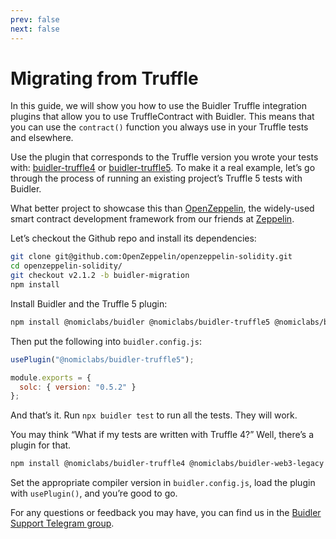 ```yaml
---
prev: false
next: false
---
```


# Migrating from Truffle

In this guide, we will show you how to use the Buidler Truffle integration plugins that allow you to use TruffleContract with Buidler. This means that you can use the `contract()` function you always use in your Truffle tests and elsewhere.

Use the plugin that corresponds to the Truffle version you wrote your tests with: [buidler-truffle4](https://github.com/nomiclabs/buidler-truffle4) or [buidler-truffle5](https://github.com/nomiclabs/buidler-truffle5). To make it a real example, let’s go through the process of running an existing project’s Truffle 5 tests with Buidler.

What better project to showcase this than [OpenZeppelin](https://openzeppelin.org), the widely-used smart contract development framework from our friends at [Zeppelin](https://zeppelin.solutions/).

Let’s checkout the Github repo and install its dependencies:

```bash
git clone git@github.com:OpenZeppelin/openzeppelin-solidity.git
cd openzeppelin-solidity/
git checkout v2.1.2 -b buidler-migration
npm install
```

Install Buidler and the Truffle 5 plugin:

```bash
npm install @nomiclabs/buidler @nomiclabs/buidler-truffle5 @nomiclabs/buidler-web3 web3
```

Then put the following into `buidler.config.js`:

```js
usePlugin("@nomiclabs/buidler-truffle5");

module.exports = {
  solc: { version: "0.5.2" }
};
```

And that’s it. Run `npx buidler test` to run all the tests. They will work.

You may think “What if my tests are written with Truffle 4?” Well, there’s a plugin for that.

```bash
npm install @nomiclabs/buidler-truffle4 @nomiclabs/buidler-web3-legacy web3@0.20.7
```

Set the appropriate compiler version in `buidler.config.js`, load the plugin with `usePlugin()`, and you’re good to go.

For any questions or feedback you may have, you can find us in the [Buidler Support Telegram group](http://t.me/BuidlerSupport).
